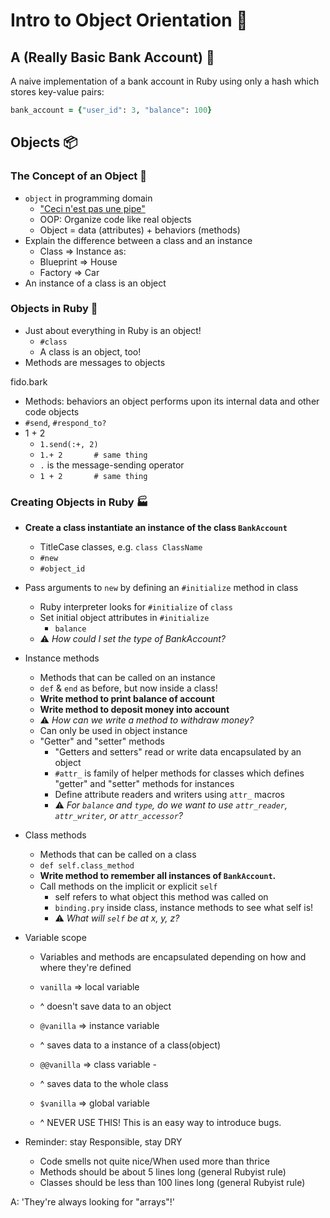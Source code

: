 # Intro to Object Orientation 🧱

## A (Really Basic Bank Account) 🧩

A naive implementation of a bank account in Ruby using only a hash which stores key-value pairs:

```ruby
bank_account = {"user_id": 3, "balance": 100}
```

## Objects 📦

### The Concept of an Object 🤔

- `object` in programming domain
  - ["Ceci n'est pas une pipe"](https://i.kym-cdn.com/entries/icons/original/000/022/133/the-treachery-of-images-this-is-not-a-pipe-1948(2).jpg)
  - OOP: Organize code like real objects
  - Object = data (attributes) + behaviors (methods)
- Explain the difference between a class and an instance
  - Class => Instance as:
  - Blueprint => House
  - Factory => Car
- An instance of a class is an object

### Objects in Ruby 💎

- Just about everything in Ruby is an object!
  - `#class`
  - A class is an object, too!
- Methods are messages to objects

fido.bark

  - Methods: behaviors an object performs upon its internal data and other code objects
  - `#send`, `#respond_to?`
  - 1 + 2
    - `1.send(:+, 2)`
    - `1.+ 2       # same thing`
    - `.` is the message-sending operator
    - `1 + 2       # same thing`

### Creating Objects in Ruby 🏭

- **Create a class instantiate an instance of the class `BankAccount`**
  - TitleCase classes, e.g. `class ClassName`
  - `#new`
  - `#object_id`
- Pass arguments to `new` by defining an `#initialize` method in class
  - Ruby interpreter looks for `#initialize` of `class`
  - Set initial object attributes in `#initialize`
    - `balance`
  - ⚠️ *How could I set the type of BankAccount?*
- Instance methods
  - Methods that can be called on an instance
  - `def` & `end` as before, but now inside a class!
  - **Write method to print balance of account**
  - **Write method to deposit money into account**
  - ⚠️ *How can we write a method to withdraw money?*
  - Can only be used in object instance
  - "Getter" and "setter" methods
    - "Getters and setters" read or write data encapsulated by an object
    - `#attr_` is family of helper methods for classes which defines "getter" and "setter" methods for instances
    - Define attribute readers and writers using `attr_` macros
    - ⚠️ *For `balance` and `type`, do we want to use `attr_reader`, `attr_writer`, or `attr_accessor`?*
- Class methods
  - Methods that can be called on a class
  - `def self.class_method`
  - **Write method to remember all instances of `BankAccount`.**
  - Call methods on the implicit or explicit `self`
    - self refers to what object this method was called on
    - `binding.pry` inside class, instance methods to see what self is!
    - ⚠️ *What will `self` be at x, y, z?*
- Variable scope
  - Variables and methods are encapsulated depending on how and where they're defined
  - `vanilla` => local variable 
  - ^ doesn't save data to an object

  - `@vanilla` => instance variable 
  - ^ saves data to a instance of a class(object)

  - `@@vanilla` => class variable - 
  - ^ saves data to the whole class

  - `$vanilla` => global variable
  - ^ NEVER USE THIS! This is an easy way to introduce bugs.

- Reminder: stay Responsible, stay DRY
  - Code smells not quite nice/When used more than thrice
  - Methods should be about 5 lines long (general Rubyist rule)
  - Classes should be less than 100 lines long (general Rubyist rule)










































A: 'They're always looking for "arrays"!'
